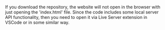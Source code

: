 If you download the repository, the website will not open in the browser with just opening the 'index.html' file. 
Since the code includes some local server API functionality, then you need to open it via Live Server extension in VSCode or in some similar way.
